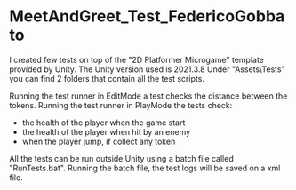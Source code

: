 # MeetAndGreet_Test_FedericoGobbato
 
I created few tests on top of the "2D Platformer Microgame" template provided by Unity. 
The Unity version used is 2021.3.8
Under "Assets\Tests" you can find 2 folders that contain all the test scripts.

Running the test runner in EditMode a test checks the distance between the tokens. 
Running the test runner in PlayMode the tests check:
- the health of the player when the game start
- the health of the player when hit by an enemy
- when the player jump, if collect any token

All the tests can be run outside Unity using a batch file called "RunTests.bat".
Running the batch file, the test logs will be saved on a xml file.
